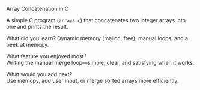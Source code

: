  Array Concatenation in C

A simple C program (`arrays.c`) that concatenates two integer arrays into one and prints the result.

What did you learn?
Dynamic memory (malloc, free), manual loops, and a peek at memcpy.

What feature you enjoyed most?	
Writing the manual merge loop—simple, clear, and satisfying when it works.

What would you add next?	
Use memcpy, add user input, or merge sorted arrays more efficiently.

